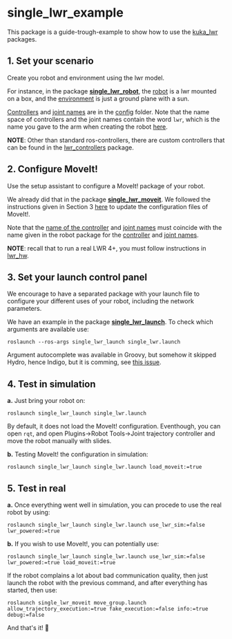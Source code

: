 # single_lwr_example

This package is a guide-trough-example to show how to use the [kuka_lwr](https://github.com/CentroEPiaggio/kuka-lwr) packages.

## 1. Set your scenario

Create you robot and environment using the lwr model. 

For instance, in the package [__single_lwr_robot__](./single_lwr_robot/), the [robot](https://github.com/CentroEPiaggio/kuka-lwr/blob/master/single_lwr_example/single_lwr_robot/robot/single_lwr_robot.urdf.xacro) is a lwr mounted on a box, and the [environment](https://github.com/CentroEPiaggio/kuka-lwr/blob/master/single_lwr_example/single_lwr_robot/worlds/simple_environment.world) is just a ground plane with a sun.

[Controllers](https://github.com/CentroEPiaggio/kuka-lwr/blob/master/single_lwr_example/single_lwr_moveit/config/controllers.yaml#L2) and [joint names](https://github.com/CentroEPiaggio/kuka-lwr/blob/master/single_lwr_example/single_lwr_robot/config/joint_names.yaml) are in the [config](https://github.com/CentroEPiaggio/kuka-lwr/tree/master/single_lwr_example/single_lwr_robot/config) folder. Note that the name space of controllers and the joint names contain the word `lwr`, which is the name you gave to the arm when creating the robot [here](https://github.com/CentroEPiaggio/kuka-lwr/blob/master/single_lwr_example/single_lwr_robot/robot/single_lwr_robot.urdf.xacro#L36).

__NOTE__: Other than standard ros-controllers, there are custom controllers that can be found in the [lwr_controllers](https://github.com/CentroEPiaggio/kuka-lwr/tree/master/lwr_controllers) package.

## 2. Configure MoveIt!

Use the setup assistant to configure a MoveIt! package of your robot.

We already did that in the package [__single_lwr_moveit__](./single_lwr_moveit/). We followed the instructions given in Section 3 [here](http://wiki.ros.org/Industrial/Tutorials/Create_a_MoveIt_Pkg_for_an_Industrial_Robot) to update the configuration files of MoveIt!.

Note that the [name of the controller](https://github.com/CentroEPiaggio/kuka-lwr/blob/master/single_lwr_example/single_lwr_moveit/config/controllers.yaml#L2) and [joint names](https://github.com/CentroEPiaggio/kuka-lwr/blob/master/single_lwr_example/single_lwr_moveit/config/controllers.yaml#L7-13) must coincide with the name given in the robot package for the [controller](https://github.com/CentroEPiaggio/kuka-lwr/blob/master/single_lwr_example/single_lwr_robot/config/controllers.yaml#L8) and [joint names](https://github.com/CentroEPiaggio/kuka-lwr/blob/master/single_lwr_example/single_lwr_robot/config/joint_names.yaml).

__NOTE__: recall that to run a real LWR 4+, you must follow instructions in [lwr_hw](https://github.com/CentroEPiaggio/kuka-lwr/tree/master/lwr_hw).

## 3. Set your launch control panel

We encourage to have a separated package with your launch file to configure your different uses of your robot, including the network parameters.

We have an example in the package [__single_lwr_launch__](./single_lwr_launch). To check which arguments are available use:

`roslaunch --ros-args single_lwr_launch single_lwr.launch`

Argument autocomplete was available in Groovy, but somehow it skipped Hydro, hence Indigo, but it is comming, see [this issue](https://github.com/ros/ros_comm/issues/575).

## 4. Test in simulation

__a.__ Just bring your robot on:

`roslaunch single_lwr_launch single_lwr.launch`

By default, it does not load the MoveIt! configuration. Eventhough, you can open `rqt`, and open Plugins->Robot Tools->Joint trajectory controller and move the robot manually with slides.

__b.__ Testing MoveIt! the configuration in simulation:

`roslaunch single_lwr_launch single_lwr.launch load_moveit:=true`

## 5. Test in real

__a.__ Once everything went well in simulation, you can procede to use the real robot by using:

`roslaunch single_lwr_launch single_lwr.launch use_lwr_sim:=false lwr_powered:=true`

__b.__ If you wish to use MoveIt!, you can potentially use:

`roslaunch single_lwr_launch single_lwr.launch use_lwr_sim:=false lwr_powered:=true load_moveit:=true`

If the robot complains a lot about bad communication quality, then just launch the robot with the previous command, and after everything has started, then use:

`roslaunch single_lwr_moveit move_group.launch allow_trajectory_execution:=true fake_execution:=false info:=true debug:=false`

And that's it!  :metal:
